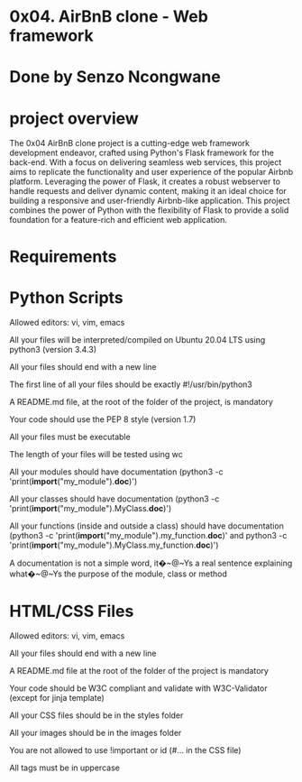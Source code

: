 # 0x04. AirBnB clone - Web framework
# Done by Senzo Ncongwane
# project overview

The 0x04 AirBnB clone project is a cutting-edge web framework development endeavor, crafted using Python's Flask framework for the back-end. 
With a focus on delivering seamless web services, this project aims to replicate the functionality and user experience of the popular Airbnb platform. 
Leveraging the power of Flask, it creates a robust webserver to handle requests and deliver dynamic content, making it an ideal choice for building a responsive and user-friendly Airbnb-like application. This project combines the power of Python with the flexibility of Flask to provide a solid foundation for a feature-rich and efficient web application.

# Requirements

# Python Scripts

Allowed editors: vi, vim, emacs

All your files will be interpreted/compiled on Ubuntu 20.04 LTS using python3 (version 3.4.3)

All your files should end with a new line

The first line of all your files should be exactly #!/usr/bin/python3

A README.md file, at the root of the folder of the project, is mandatory

Your code should use the PEP 8 style (version 1.7)

All your files must be executable

The length of your files will be tested using wc

All your modules should have documentation (python3 -c 'print(__import__("my_module").__doc__)')

All your classes should have documentation (python3 -c 'print(__import__("my_module").MyClass.__doc__)')

All your functions (inside and outside a class) should have documentation (python3 -c 'print(__import__("my_module").my_function.__doc__)' and python3 -c 'print(__import__("my_module").MyClass.my_function.__doc__)')

A documentation is not a simple word, it�~@~Ys a real sentence explaining what�~@~Ys the purpose of the module, class or method

# HTML/CSS Files

Allowed editors: vi, vim, emacs

All your files should end with a new line

A README.md file at the root of the folder of the project is mandatory

Your code should be W3C compliant and validate with W3C-Validator (except for jinja template)

All your CSS files should be in the styles folder

All your images should be in the images folder

You are not allowed to use !important or id (#... in the CSS file)

All tags must be in uppercase
